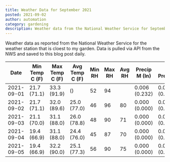 ```yaml
---
title: Weather Data for September 2021
posted: 2021-09-02
author: automation
category: gardening
description: Weather data from the National Weather Service for September 2021
---
```


Weather data as reported from the National Weather Service for the weather station 
that is cloest to my garden. Data is pulled via API from the NWS and saved to this 
blog post daily.

|Date|Min Temp C (F)|Max Temp C (F)|Avg Temp C (F)|Min RH|Max RH|Avg RH|Precip M (In)|Avg Precip/Hr|
|---|---|---|---|---|---|---|---|---|
|2021-09-01|21.7 (71.1)|33.3 (91.9)| ()|52|94||0.006 (0.232)|0.008 (0.008)|
|2021-09-02|21.7 (71.1)|32.0 (89.6)|25.0 (77.0)|46|96|80|0.000 (0.000)|0.000 (0.000)|
|2021-09-03|21.1 (70.0)|31.1 (88.0)|26.0 (78.8)|48|90|71|0.000 (0.000)|0.000 (0.000)|
|2021-09-04|19.4 (66.9)|31.1 (88.0)|24.4 (76.0)|45|87|70|0.000 (0.000)|0.000 (0.000)|
|2021-09-05|19.4 (66.9)|32.2 (90.0)|25.1 (77.3)|56|90|75|0.000 (0.000)|0.000 (0.000)|
